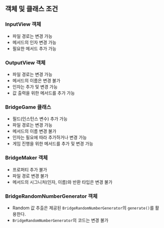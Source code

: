 ## 객체 및 클래스 조건

### InputView 객체

- 파일 경로는 변경 가능
- 메서드의 인자 변경 가능
- 필요한 메서드 추가 가능

### OutputView 객체

- 파일 경로는 변경 가능
- 메서드의 이름은 변경 불가
- 인자는 추가 및 변경 가능
- 값 출력을 위한 메서드를 추가 가능

### BridgeGame 클래스

- 필드(인스턴스 변수) 추가 가능
- 파일 경로는 변경 가능
- 메서드의 이름 변경 불가
- 인자는 필요에 따라 추가하거나 변경 가능
- 게임 진행을 위한 메서드를 추가 및 변경 가능

### BridgeMaker 객체

- 프로퍼티 추가 불가
- 파일 경로 변경 불가
- 메서드의 시그니처(인자, 이름)와 반환 타입은 변경 불가

### BridgeRandomNumberGenerator 객체

- Random 값 추출은 제공된 `BridgeRandomNumberGenerator`의 `generate()`를 활용한다.
- `BridgeRandomNumberGenerator`의 코드는 변경 불가
